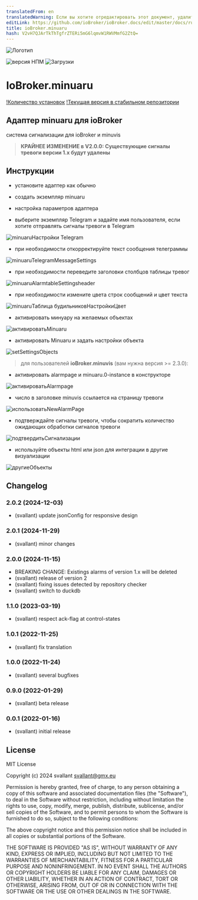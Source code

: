 ```yaml
---
translatedFrom: en
translatedWarning: Если вы хотите отредактировать этот документ, удалите поле «translationFrom», в противном случае этот документ будет снова автоматически переведен
editLink: https://github.com/ioBroker/ioBroker.docs/edit/master/docs/ru/adapterref/iobroker.minuaru/README.md
title: ioBroker.minuaru
hash: V2vH7QJArTkThTgfrZTERi5mG6lqmvW1RWVMmfG2ZtQ=
---
```

![Логотип](../../../en/adapterref/iobroker.minuaru/admin/minuaru.png)

![версия НПМ](https://img.shields.io/npm/v/iobroker.minuaru.svg)
![Загрузки](https://img.shields.io/npm/dm/iobroker.minuaru.svg)

# IoBroker.minuaru
[!Количество установок](https://iobroker.live/badges/minuaru-installe.svg) [!Текущая версия в стабильном репозитории](https://iobroker.live/badges/minuaru-stable.svg)

## Адаптер minuaru для ioBroker
система сигнализации для ioBroker и minuvis

> **КРАЙНЕЕ ИЗМЕНЕНИЕ в V2.0.0: Существующие сигналы тревоги версии 1.x будут удалены**

## Инструкции
- установите адаптер как обычно
- создать экземпляр minuaru
- настройка параметров адаптера

- выберите экземпляр Telegram и задайте имя пользователя, если хотите отправлять сигналы тревоги в Telegram

![minuaruНастройки Telegram](https://user-images.githubusercontent.com/20790635/151257135-3b8e335f-9510-4531-9452-a982426011ab.png)

- при необходимости откорректируйте текст сообщения телеграммы

![minuaruTelegramMessageSettings](https://user-images.githubusercontent.com/20790635/151257507-b882a3ec-88b3-4c91-bc24-c774db30908f.png)

- при необходимости переведите заголовки столбцов таблицы тревог

![minuaruAlarmtableSettingsheader](https://user-images.githubusercontent.com/20790635/151255365-4613045d-c868-4e5e-b428-9077b7ae6f99.png)

- при необходимости измените цвета строк сообщений и цвет текста

![minuaruТаблица будильниковНастройкиЦвет](https://user-images.githubusercontent.com/20790635/151256690-ee9bead9-9277-4438-998b-c04d8c566124.png)

- активировать минуару на желаемых объектах

![активироватьMinuaru](https://user-images.githubusercontent.com/20790635/151258456-58e99565-8af5-4200-a1f0-c6c75f4351d2.png)

- активировать Minuaru и задать настройки объекта

![setSettingsObjects](https://user-images.githubusercontent.com/20790635/151258700-4d3ca8ca-5df0-4c3d-9638-968b97d788eb.png)

> для пользователей **ioBroker.minuvis** (вам нужна версия >= 2.3.0):

- активировать alarmpage и minuaru.0-instance в конструкторе

![активироватьAlarmpage](https://user-images.githubusercontent.com/20790635/151258040-6bb074e3-bd35-45b5-9888-5e826a7d3edc.png)

- число в заголовке minuvis ссылается на страницу тревоги

![использоватьNewAlarmPage](https://user-images.githubusercontent.com/20790635/151259455-c8d5a676-027a-4651-813b-211ca2083fd9.png)

- подтверждайте сигналы тревоги, чтобы сократить количество ожидающих обработки сигналов тревоги

![подтвердитьСигнализации](https://user-images.githubusercontent.com/20790635/151259642-4daec6cf-35fa-4e68-9d92-0000c2d41c25.png)

- используйте объекты html или json для интеграции в другие визуализации

![другиеОбъекты](https://user-images.githubusercontent.com/20790635/151259992-61758c9c-e102-4f38-ae0e-931721d04a17.png)

## Changelog
### 2.0.2 (2024-12-03)
* (svallant) update jsonConfig for responsive design

### 2.0.1 (2024-11-29)
* (svallant) minor changes

### 2.0.0 (2024-11-15)
* BREAKING CHANGE: Existings alarms of version 1.x will be deleted
* (svallant) release of version 2
* (svallant) fixing issues detected by repository checker
* (svallant) switch to duckdb

### 1.1.0 (2023-03-19)
* (svallant) respect ack-flag at control-states

### 1.0.1 (2022-11-25)
* (svallant) fix translation

### 1.0.0 (2022-11-24)
* (svallant) several bugfixes

### 0.9.0 (2022-01-29)
* (svallant) beta release

### 0.0.1 (2022-01-16)
* (svallant) initial release

## License
MIT License

Copyright (c) 2024 svallant <svallant@gmx.eu>

Permission is hereby granted, free of charge, to any person obtaining a copy
of this software and associated documentation files (the "Software"), to deal
in the Software without restriction, including without limitation the rights
to use, copy, modify, merge, publish, distribute, sublicense, and/or sell
copies of the Software, and to permit persons to whom the Software is
furnished to do so, subject to the following conditions:

The above copyright notice and this permission notice shall be included in all
copies or substantial portions of the Software.

THE SOFTWARE IS PROVIDED "AS IS", WITHOUT WARRANTY OF ANY KIND, EXPRESS OR
IMPLIED, INCLUDING BUT NOT LIMITED TO THE WARRANTIES OF MERCHANTABILITY,
FITNESS FOR A PARTICULAR PURPOSE AND NONINFRINGEMENT. IN NO EVENT SHALL THE
AUTHORS OR COPYRIGHT HOLDERS BE LIABLE FOR ANY CLAIM, DAMAGES OR OTHER
LIABILITY, WHETHER IN AN ACTION OF CONTRACT, TORT OR OTHERWISE, ARISING FROM,
OUT OF OR IN CONNECTION WITH THE SOFTWARE OR THE USE OR OTHER DEALINGS IN THE
SOFTWARE.